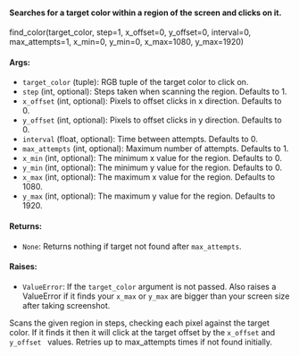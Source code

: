 #### Searches for a target color within a region of the screen and clicks on it.

find_color(target_color, step=1, x_offset=0, y_offset=0, interval=0, max_attempts=1, x_min=0, y_min=0, x_max=1080, y_max=1920)

#### Args:

- `target_color` (tuple): RGB tuple of the target color to click on.
- `step` (int, optional): Steps taken when scanning the region. Defaults to 1.  
- `x_offset` (int, optional): Pixels to offset clicks in x direction. Defaults to 0.
- `y_offset` (int, optional): Pixels to offset clicks in y direction.  Defaults to 0.  
- `interval` (float, optional): Time between attempts. Defaults to 0.
- `max_attempts` (int, optional): Maximum number of attempts. Defaults to 1. 
- `x_min` (int, optional): The minimum x value for the region. Defaults to 0.
- `y_min` (int, optional): The minimum y value for the region. Defaults to 0.
- `x_max` (int, optional): The maximum x value for the region. Defaults to 1080.  
- `y_max` (int, optional): The maximum y value for the region. Defaults to 1920.

#### Returns: 
 - `None`: Returns nothing if target not found after `max_attempts`.

#### Raises:
 - `ValueError`: If the `target_color` argument is not passed. Also raises a ValueError if it finds your `x_max` or `y_max` are bigger than your screen size after taking screenshot.

Scans the given region in steps, checking each pixel against the target 
color. If it finds it then it will click at the target offset by the `x_offset` and `y_offset `
values. Retries up to max_attempts times if not found initially.

